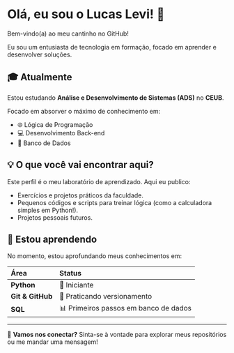 # Olá, eu sou o Lucas Levi! 👋

Bem-vindo(a) ao meu cantinho no GitHub!

Eu sou um entusiasta de tecnologia em formação, focado em aprender e desenvolver soluções.

## 🎓 Atualmente

Estou estudando **Análise e Desenvolvimento de Sistemas (ADS)** no **CEUB**.

Focado em absorver o máximo de conhecimento em:

* 🌐 Lógica de Programação
* 💻 Desenvolvimento Back-end
* 💾 Banco de Dados

## 💡 O que você vai encontrar aqui?

Este perfil é o meu laboratório de aprendizado. Aqui eu publico:

* Exercícios e projetos práticos da faculdade.
* Pequenos códigos e scripts para treinar lógica (como a calculadora simples em Python!).
* Projetos pessoais futuros.

## 🌱 Estou aprendendo

No momento, estou aprofundando meus conhecimentos em:

| Área | Status |
| :--- | :--- |
| **Python** | 🐍 Iniciante |
| **Git & GitHub** | 🧠 Praticando versionamento |
| **SQL** | 📊 Primeiros passos em banco de dados |

---

💬 **Vamos nos conectar?** Sinta-se à vontade para explorar meus repositórios ou me mandar uma mensagem!
